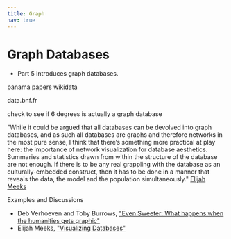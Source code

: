 ```yaml
---
title: Graph
nav: true
---
```


# Graph Databases


- Part 5 introduces graph databases.


panama papers
wikidata

data.bnf.fr

check to see if 6 degrees is actually a graph database


"While it could be argued that all databases can be devolved into graph databases, and as such all databases are graphs and therefore networks in the most pure sense, I think that there’s something more practical at play here: the importance of network visualization for database aesthetics.  Summaries and statistics drawn from within the structure of the database are not enough.  If there is to be any real grappling with the database as an culturally-embedded construct, then it has to be done in a manner that reveals the data, the model and the population simultaneously." [Elijah Meeks](https://dhs.stanford.edu/spatial-humanities/visualizing-databases/)




Examples and Discussions
- Deb Verhoeven and Toby Burrows, ["Even Sweeter: What happens when the humanities gets graphic"](https://medium.com/@bestqualitycrab/https-medium-com-huni2-0-48373de1e3a1)
- Elijah Meeks, ["Visualizing Databases"](https://dhs.stanford.edu/spatial-humanities/visualizing-databases/)
